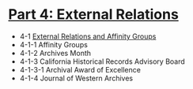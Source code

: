 # [Part 4:  External Relations](/sca-handbook/04_external_relations/)
- 4-1     [External Relations and Affinity Groups](/sca-handbook/04_external_relations/04-01_external_relations_and_affinity_groups.html)
- 4-1-1     Affinity Groups
- 4-1-2     Archives Month
- 4-1-3     California Historical Records Advisory Board
- 4-1-3-1     Archival Award of Excellence
- 4-1-4     Journal of Western Archives
